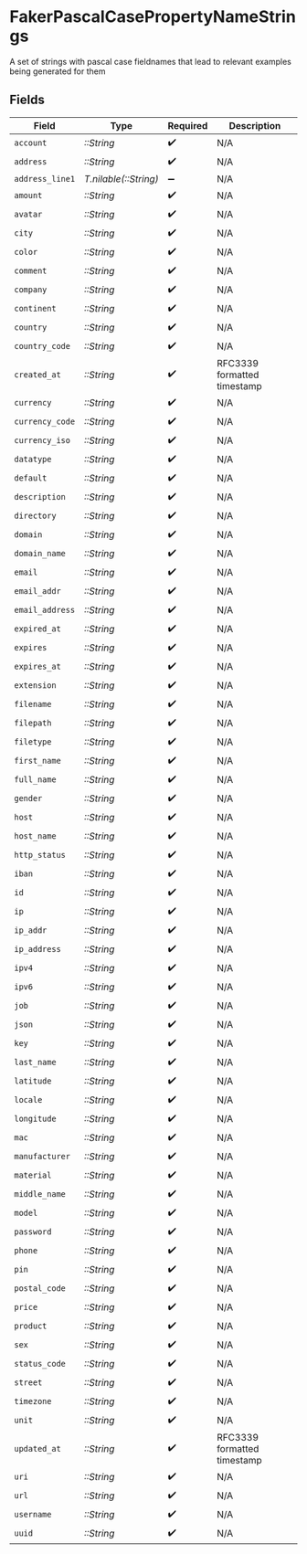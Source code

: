 # FakerPascalCasePropertyNameStrings

A set of strings with pascal case fieldnames that lead to relevant examples being generated for them


## Fields

| Field                       | Type                        | Required                    | Description                 |
| --------------------------- | --------------------------- | --------------------------- | --------------------------- |
| `account`                   | *::String*                  | :heavy_check_mark:          | N/A                         |
| `address`                   | *::String*                  | :heavy_check_mark:          | N/A                         |
| `address_line1`             | *T.nilable(::String)*       | :heavy_minus_sign:          | N/A                         |
| `amount`                    | *::String*                  | :heavy_check_mark:          | N/A                         |
| `avatar`                    | *::String*                  | :heavy_check_mark:          | N/A                         |
| `city`                      | *::String*                  | :heavy_check_mark:          | N/A                         |
| `color`                     | *::String*                  | :heavy_check_mark:          | N/A                         |
| `comment`                   | *::String*                  | :heavy_check_mark:          | N/A                         |
| `company`                   | *::String*                  | :heavy_check_mark:          | N/A                         |
| `continent`                 | *::String*                  | :heavy_check_mark:          | N/A                         |
| `country`                   | *::String*                  | :heavy_check_mark:          | N/A                         |
| `country_code`              | *::String*                  | :heavy_check_mark:          | N/A                         |
| `created_at`                | *::String*                  | :heavy_check_mark:          | RFC3339 formatted timestamp |
| `currency`                  | *::String*                  | :heavy_check_mark:          | N/A                         |
| `currency_code`             | *::String*                  | :heavy_check_mark:          | N/A                         |
| `currency_iso`              | *::String*                  | :heavy_check_mark:          | N/A                         |
| `datatype`                  | *::String*                  | :heavy_check_mark:          | N/A                         |
| `default`                   | *::String*                  | :heavy_check_mark:          | N/A                         |
| `description`               | *::String*                  | :heavy_check_mark:          | N/A                         |
| `directory`                 | *::String*                  | :heavy_check_mark:          | N/A                         |
| `domain`                    | *::String*                  | :heavy_check_mark:          | N/A                         |
| `domain_name`               | *::String*                  | :heavy_check_mark:          | N/A                         |
| `email`                     | *::String*                  | :heavy_check_mark:          | N/A                         |
| `email_addr`                | *::String*                  | :heavy_check_mark:          | N/A                         |
| `email_address`             | *::String*                  | :heavy_check_mark:          | N/A                         |
| `expired_at`                | *::String*                  | :heavy_check_mark:          | N/A                         |
| `expires`                   | *::String*                  | :heavy_check_mark:          | N/A                         |
| `expires_at`                | *::String*                  | :heavy_check_mark:          | N/A                         |
| `extension`                 | *::String*                  | :heavy_check_mark:          | N/A                         |
| `filename`                  | *::String*                  | :heavy_check_mark:          | N/A                         |
| `filepath`                  | *::String*                  | :heavy_check_mark:          | N/A                         |
| `filetype`                  | *::String*                  | :heavy_check_mark:          | N/A                         |
| `first_name`                | *::String*                  | :heavy_check_mark:          | N/A                         |
| `full_name`                 | *::String*                  | :heavy_check_mark:          | N/A                         |
| `gender`                    | *::String*                  | :heavy_check_mark:          | N/A                         |
| `host`                      | *::String*                  | :heavy_check_mark:          | N/A                         |
| `host_name`                 | *::String*                  | :heavy_check_mark:          | N/A                         |
| `http_status`               | *::String*                  | :heavy_check_mark:          | N/A                         |
| `iban`                      | *::String*                  | :heavy_check_mark:          | N/A                         |
| `id`                        | *::String*                  | :heavy_check_mark:          | N/A                         |
| `ip`                        | *::String*                  | :heavy_check_mark:          | N/A                         |
| `ip_addr`                   | *::String*                  | :heavy_check_mark:          | N/A                         |
| `ip_address`                | *::String*                  | :heavy_check_mark:          | N/A                         |
| `ipv4`                      | *::String*                  | :heavy_check_mark:          | N/A                         |
| `ipv6`                      | *::String*                  | :heavy_check_mark:          | N/A                         |
| `job`                       | *::String*                  | :heavy_check_mark:          | N/A                         |
| `json`                      | *::String*                  | :heavy_check_mark:          | N/A                         |
| `key`                       | *::String*                  | :heavy_check_mark:          | N/A                         |
| `last_name`                 | *::String*                  | :heavy_check_mark:          | N/A                         |
| `latitude`                  | *::String*                  | :heavy_check_mark:          | N/A                         |
| `locale`                    | *::String*                  | :heavy_check_mark:          | N/A                         |
| `longitude`                 | *::String*                  | :heavy_check_mark:          | N/A                         |
| `mac`                       | *::String*                  | :heavy_check_mark:          | N/A                         |
| `manufacturer`              | *::String*                  | :heavy_check_mark:          | N/A                         |
| `material`                  | *::String*                  | :heavy_check_mark:          | N/A                         |
| `middle_name`               | *::String*                  | :heavy_check_mark:          | N/A                         |
| `model`                     | *::String*                  | :heavy_check_mark:          | N/A                         |
| `password`                  | *::String*                  | :heavy_check_mark:          | N/A                         |
| `phone`                     | *::String*                  | :heavy_check_mark:          | N/A                         |
| `pin`                       | *::String*                  | :heavy_check_mark:          | N/A                         |
| `postal_code`               | *::String*                  | :heavy_check_mark:          | N/A                         |
| `price`                     | *::String*                  | :heavy_check_mark:          | N/A                         |
| `product`                   | *::String*                  | :heavy_check_mark:          | N/A                         |
| `sex`                       | *::String*                  | :heavy_check_mark:          | N/A                         |
| `status_code`               | *::String*                  | :heavy_check_mark:          | N/A                         |
| `street`                    | *::String*                  | :heavy_check_mark:          | N/A                         |
| `timezone`                  | *::String*                  | :heavy_check_mark:          | N/A                         |
| `unit`                      | *::String*                  | :heavy_check_mark:          | N/A                         |
| `updated_at`                | *::String*                  | :heavy_check_mark:          | RFC3339 formatted timestamp |
| `uri`                       | *::String*                  | :heavy_check_mark:          | N/A                         |
| `url`                       | *::String*                  | :heavy_check_mark:          | N/A                         |
| `username`                  | *::String*                  | :heavy_check_mark:          | N/A                         |
| `uuid`                      | *::String*                  | :heavy_check_mark:          | N/A                         |